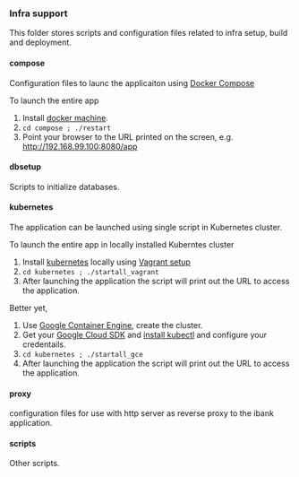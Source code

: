 ### Infra support

This folder stores scripts and configuration files related to infra setup, build and deployment. 

#### compose
Configuration files to launc the applicaiton using [Docker Compose](https://docs.docker.com/compose/)

To launch the entire app

1. Install [docker machine](https://www.docker.com/docker-machine).
2. ``` cd compose ; ./restart ```
3. Point your browser to the URL printed on the screen, e.g. http://192.168.99.100:8080/app

#### dbsetup
Scripts to initialize databases.

#### kubernetes
The application can be launched using single script in Kubernetes cluster.

To launch the entire app in locally installed Kuberntes cluster

1. Install [kubernetes](https://kubernetes.io) locally using [Vagrant setup](http://kubernetes.io/v1.1/docs/getting-started-guides/vagrant.html)
2. ``` cd kubernetes ; ./startall_vagrant ```
3. After launching the application the script will print out the URL to access the application. 

Better yet, 
1. Use [Google Container Engine](https://cloud.google.com/container-engine/), create the cluster.
2. Get your [Google Cloud SDK](https://cloud.google.com/sdk/?hl=en) and [install kubectl](https://cloud.google.com/container-engine/docs/before-you-begin) and configure your credentails.
3. ``` cd kubernetes ; ./startall_gce ```
4. After launching the application the script will print out the URL to access the application. 

#### proxy
configuration files for use with http server as reverse proxy to the ibank application.

#### scripts
Other scripts.

